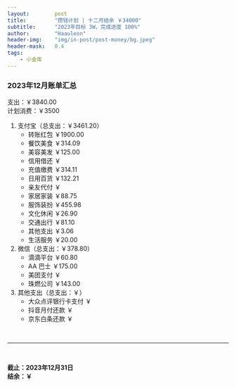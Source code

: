```yaml
---
layout:        post
title:         "攒钱计划 | 十二月结余 ￥34000"
subtitle:      "2023年目标 3W，完成进度 100%"
author:        "Haauleon"
header-img:    "img/in-post/post-money/bg.jpeg"
header-mask:   0.4
tags:
    - 小金库
---
```


### 2023年12月账单汇总             
支出：￥3840.00         
计划消费：￥3500        

1. 支付宝（总支出：￥3461.20）   
    - 转账红包 ￥1900.00   
    - 餐饮美食 ￥314.09    
    - 美容美发 ￥125.00     
    - 信用借还 ￥    
    - 充值缴费 ￥314.11     
    - 日用百货 ￥132.21      
    - 亲友代付 ￥     
    - 家居家装 ￥88.75      
    - 服饰装扮 ￥455.98    
    - 文化休闲 ￥26.90    
    - 交通出行 ￥81.10    
    - 其他支出 ￥3.06  
    - 生活服务 ￥20.00
2. 微信（总支出：￥378.80）      
    - 滴滴平台 ￥60.80   
    - AA 巴士 ￥175.00    
    - 美团支付 ￥       
    - 珠燃公司 ￥143.00
3. 其他支出（总支出：￥）     
    - 大众点评银行卡支付 ￥    
    - 抖音月付还款 ￥    
    - 京东白条还款 ￥   

<br>

---

<br>

**截止：2023年12月31日**      
**结余：￥**        